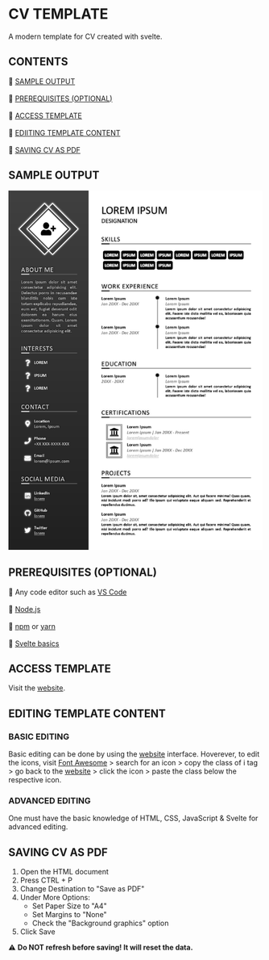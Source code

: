 # CV TEMPLATE

A modern template for CV created with svelte.

## CONTENTS

:white_square_button: [SAMPLE OUTPUT](#sample-output)
<br /><br />:white_square_button: [PREREQUISITES (OPTIONAL)](#prerequisites-optional)
<br /><br />:white_square_button: [ACCESS TEMPLATE](#access-template)
<br /><br />:white_square_button: [EDIITING TEMPLATE CONTENT](#editing-template-content)
<br /><br />:white_square_button: [SAVING CV AS PDF](#saving-cv-as-pdf)

## SAMPLE OUTPUT

![CV](/public/images/sample.jpg)

## PREREQUISITES (OPTIONAL)

:white_square_button: Any code editor such as [VS Code](https://code.visualstudio.com/download)
<br /><br />:white_square_button: [Node.js](https://nodejs.org/en)
<br /><br />:white_square_button: [npm](https://www.npmjs.com) or [yarn](https://yarnpkg.com)
<br /><br />:white_square_button: [Svelte basics](https://svelte.dev)

## ACCESS TEMPLATE

Visit the <a class="link-gray-dark"  href="https://psi-chi.github.io/modern-cv-template/"><span class="link-hover-gray">website</span></a>.

## EDITING TEMPLATE CONTENT

### BASIC EDITING

Basic editing can be done by using the <a href="https://psi-chi.github.io/modern-cv-template/">website</a> interface. Hoverever, to edit the icons, visit <a href="https://psi-chi.github.io/modern-cv-template/">Font Awesome</a> > search for an icon > copy the class of i tag > go back to the <a href="https://psi-chi.github.io/modern-cv-template/">website</a> > click the icon > paste the class below the respective icon.

### ADVANCED EDITING

One must have the basic knowledge of HTML, CSS, JavaScript & Svelte for advanced editing.

## SAVING CV AS PDF

1. Open the HTML document
2. Press CTRL + P
3. Change Destination to "Save as PDF"
4. Under More Options:
   - Set Paper Size to "A4"
   - Set Margins to "None"
   * Check the "Background graphics" option
5. Click Save

:warning: **Do NOT refresh before saving! It will reset the data.**
